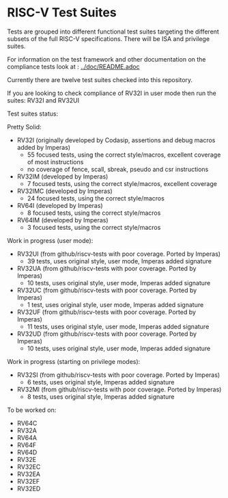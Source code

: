 # RISC-V Test Suites

Tests are grouped into different functional test suites targeting the different subsets of the full RISC-V specifications.  There will be ISA and privilege suites.

For information on the test framework and other documentation on the compliance tests look at : [../doc/README.adoc](../doc/README.adoc) 

Currently there are twelve test suites checked into this repository. 

If you are looking to check compliance of RV32I in user mode then run the suites: RV32I and RV32UI

Test suites status:

Pretty Solid:
* RV32I (originally developed by Codasip, assertions and debug macros added by Imperas)
    * 55 focused tests, using the correct style/macros, excellent coverage of most instructions
    * no coverage of fence, scall, sbreak, pseudo and csr instructions
* RV32IM (developed by Imperas)
    * 7 focused tests, using the correct style/macros, excellent coverage
* RV32IMC (developed by Imperas)
    * 24 focused tests, using the correct style/macros
* RV64I (developed by Imperas)
    * 8 focused tests, using the correct style/macros
* RV64IM (developed by Imperas)
    * 3 focused tests, using the correct style/macros

Work in progress (user mode):
* RV32UI (from github/riscv-tests with poor coverage. Ported by Imperas)
    * 39 tests, uses original style, user mode, Imperas added signature
* RV32UA (from github/riscv-tests with poor coverage. Ported by Imperas)
    * 10 tests, uses original style, user mode, Imperas added signature
* RV32UC (from github/riscv-tests with poor coverage. Ported by Imperas)
    * 1 test, uses original style, user mode, Imperas added signature
* RV32UF (from github/riscv-tests with poor coverage. Ported by Imperas)
    * 11 tests, uses original style, user mode, Imperas added signature
* RV32UD (from github/riscv-tests with poor coverage. Ported by Imperas)
    * 10 tests, uses original style, user mode, Imperas added signature

Work in progress (starting on privilege modes):
* RV32SI (from github/riscv-tests with poor coverage. Ported by Imperas)
    * 6 tests, uses original style, Imperas added signature
* RV32MI (from github/riscv-tests with poor coverage. Ported by Imperas)
    * 8 tests, uses original style, Imperas added signature

To be worked on:
* RV64C
* RV32A
* RV64A
* RV64F
* RV64D
* RV32E
* RV32EC
* RV32EA
* RV32EF
* RV32ED